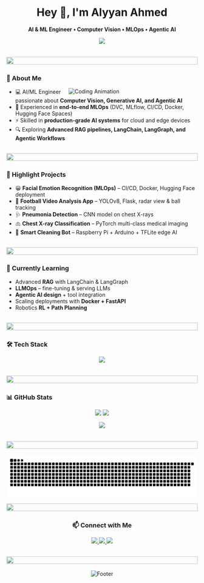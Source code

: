 <h1 align="center">Hey 👋, I'm Alyyan Ahmed</h1>
<p align="center"><b>AI & ML Engineer • Computer Vision • MLOps • Agentic AI</b></p>

<!-- ========================= -->
<!--       PORTFOLIO BTN      -->
<!-- ========================= -->
<p align="center">
  <a href="https://portfolio2-0-nine-psi.vercel.app/" target="_blank">
    <img src="https://img.shields.io/badge/🚀%20View%20Portfolio-000000?style=for-the-badge&logo=vercel&logoColor=08F7FE" />
  </a>
</p>

<br>

<!-- ========================= -->
<!--         ABOUT ME         -->
<!-- ========================= -->
<img src="https://i.imgur.com/dBaSKWF.gif" height="20" width="100%">

<h3 align="left">🧠 About Me</h3>

<img align="right" alt="Coding Animation" width="340" src="https://media.giphy.com/media/v1.Y2lkPTc5MGI3NjExam1naDU5bW5ndWRjZ2NpMmk5MGFrMHpob2wyMTN4aWFjYXF0aW9pNSZlcD12MV9naWZzX3NlYXJjaCZjdD1n/A06UFEx8jxEwU/giphy.gif" />


- 💻 AI/ML Engineer passionate about **Computer Vision, Generative AI, and Agentic AI**  
- 🚀 Experienced in **end-to-end MLOps** (DVC, MLflow, CI/CD, Docker, Hugging Face Spaces)  
- ⚡ Skilled in **production-grade AI systems** for cloud and edge devices  
- 🔍 Exploring **Advanced RAG pipelines, LangChain, LangGraph, and Agentic Workflows**  

<br>

<!-- ========================= -->
<!--     PROJECT HIGHLIGHTS   -->
<!-- ========================= -->
<img src="https://i.imgur.com/dBaSKWF.gif" height="20" width="100%">
<h3 align="left">🚀 Highlight Projects</h3>

- 😀 **Facial Emotion Recognition (MLOps)** – CI/CD, Docker, Hugging Face deployment  
- 🎥 **Football Video Analysis App** – YOLOv8, Flask, radar view & ball tracking  
- 🩺 **Pneumonia Detection** – CNN model on chest X-rays  
- 🫁 **Chest X-ray Classification** – PyTorch multi-class medical imaging  
- 🤖 **Smart Cleaning Bot** – Raspberry Pi + Arduino + TFLite edge AI  

<br>

<!-- ========================= -->
<!--    CURRENT LEARNING      -->
<!-- ========================= -->
<img src="https://i.imgur.com/dBaSKWF.gif" height="20" width="100%">
<h3 align="left">🌱 Currently Learning</h3>

- Advanced **RAG** with LangChain & LangGraph  
- **LLMOps** – fine-tuning & serving LLMs  
- **Agentic AI design** + tool integration  
- Scaling deployments with **Docker + FastAPI**  
- Robotics **RL + Path Planning**  

<br>

<!-- ========================= -->
<!--       TECH STACK         -->
<!-- ========================= -->
<img src="https://i.imgur.com/dBaSKWF.gif" height="20" width="100%">
<h3 align="left">🛠️ Tech Stack</h3>

<p align="center">
  <img src="https://skillicons.dev/icons?i=python,pytorch,tensorflow,opencv,fastapi,flask,docker,git,linux,raspberrypi,arduino" />
</p>

<br>

<!-- ========================= -->
<!--      GITHUB STATS        -->
<!-- ========================= -->
<img src="https://i.imgur.com/dBaSKWF.gif" height="20" width="100%">
<h3>📊 GitHub Stats</h3>

<p align="center">
  <img src="https://github-readme-stats.vercel.app/api/top-langs?username=AlyyanAhmed21&show_icons=true&theme=dark&locale=en&layout=compact" height="150"/>
  <img src="https://github-readme-stats.vercel.app/api?username=AlyyanAhmed21&show_icons=true&theme=dark&hide=stars,issues" height="150"/>
</p>

<p align="center">
  <img src="https://github-readme-streak-stats.herokuapp.com?user=AlyyanAhmed21&theme=dark&border_radius=5" height="150"/>
</p>

<br>

<!-- ========================= -->
<!--    CONTRIBUTION SNAKE    -->
<!-- ========================= -->
<img src="https://i.imgur.com/dBaSKWF.gif" height="20" width="100%">

<p align = "center">
	<img src = "https://github.com/7oSkaaa/7oSkaaa/blob/output/github-contribution-grid-snake-dark.svg" alt = "Snake Game"/>
</p>

<!-- ========================= -->
<!--        CONNECT ME        -->
<!-- ========================= -->
<img src="https://i.imgur.com/dBaSKWF.gif" height="20" width="100%">
<h3 align="center">📫 Connect with Me</h3>

<p align="center">
  <a href="https://www.linkedin.com/in/alyyan-ahmed-048268363/">
    <img src="https://img.shields.io/badge/LinkedIn-0A66C2?style=for-the-badge&logo=linkedin&logoColor=white" />
  </a>
  <a href="mailto:alyyanawan19@gmail.com">
    <img src="https://img.shields.io/badge/Email-D14836?style=for-the-badge&logo=gmail&logoColor=white" />
  </a>
  <a href="https://github.com/AlyyanAhmed21">
    <img src="https://img.shields.io/badge/GitHub-181717?style=for-the-badge&logo=github&logoColor=white" />
  </a>
</p>

<br>

<!-- ========================= -->
<!--       FOOTER EFFECT      -->
<!-- ========================= -->
<img src="https://i.imgur.com/dBaSKWF.gif" height="20" width="100%">

<p align="center">
  <img src="https://raw.githubusercontent.com/mayhemantt/mayhemantt/Update/svg/Bottom.svg" alt="Footer" />
</p>
